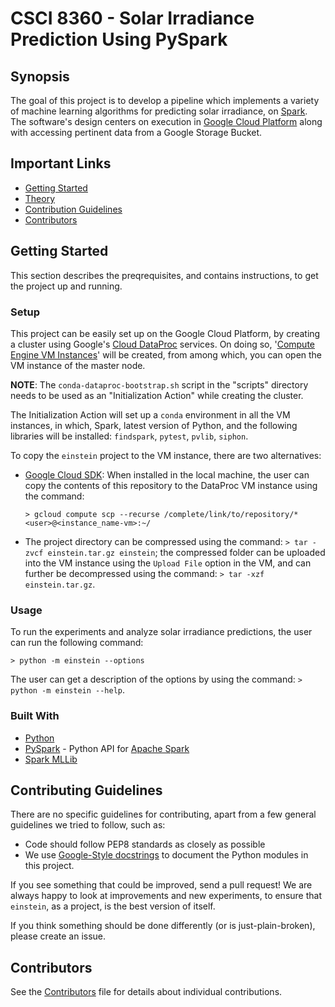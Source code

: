 # CSCI 8360 - Solar Irradiance Prediction Using PySpark

## Synopsis
The goal of this project is to develop a pipeline which implements a variety of machine learning algorithms for predicting solar irradiance, on [Spark](https://spark.apache.org/docs/2.2.1/api/python/pyspark.html). The software's design centers on execution in [Google Cloud Platform](https://cloud.google.com/) along with accessing pertinent data from a Google Storage Bucket.

## Important Links
*	[Getting Started]()
*  [Theory]()
*	[Contribution Guidelines](https://github.com/dsp-uga/einstein#contributing)
*	[Contributors](https://github.com/dsp-uga/einstein#contributors)


## Getting Started
This section describes the preqrequisites, and contains instructions, to get the project up and running.

### Setup
 This project can be easily set up on the Google Cloud Platform, by creating a cluster using Google's [Cloud DataProc](https://cloud.google.com/dataproc/) services. On doing so, '[Compute Engine VM Instances](https://console.cloud.google.com/compute/instances)' will be created, from among which, you can open the VM instance of the master node. 

**NOTE**: The `conda-dataproc-bootstrap.sh` script in the "scripts" directory needs to be used as an "Initialization Action" while creating the cluster.

The Initialization Action will set up a `conda` environment in all the VM instances, in which, Spark, latest version of Python, and the following libraries will be installed: `findspark`, `pytest`, `pvlib`, `siphon`.

To copy the `einstein` project to the VM instance, there are two alternatives:
* [Google Cloud SDK](https://cloud.google.com/sdk/install): When installed in the local machine, the user can copy the contents of this repository to the DataProc VM instance using the command:

  `> gcloud compute scp --recurse /complete/link/to/repository/* <user>@<instance_name-vm>:~/`
* The project directory can be compressed using the command: `> tar -zvcf einstein.tar.gz einstein`; the compressed folder can be uploaded into the VM instance using the `Upload File` option in the VM, and can further be decompressed using the command: `> tar -xzf einstein.tar.gz`. 



### Usage
 To run the experiments and analyze solar irradiance predictions, the user can run the following command: 
 
`> python -m einstein --options`
 
 The user can get a description of the options by using the command: `> python -m einstein --help`.

### Built With
* [Python](https://www.python.org/)
* [PySpark](https://spark.apache.org/docs/2.3.1/api/python/index.html) - Python API for [Apache Spark](https://spark.apache.org/)
* [Spark MLLib](https://spark.apache.org/mllib/) 

## Contributing Guidelines
There are no specific guidelines for contributing, apart from a few general guidelines we tried to follow, such as:
* Code should follow PEP8 standards as closely as possible
* We use [Google-Style docstrings](https://sphinxcontrib-napoleon.readthedocs.io/en/latest/example_google.html) to document the Python modules in this project.

If you see something that could be improved, send a pull request! 
We are always happy to look at improvements and new experiments, to ensure that `einstein`, as a project, is the best version of itself. 

If you think something should be done differently (or is just-plain-broken), please create an issue.

## Contributors
See the [Contributors]() file for details about individual contributions.
